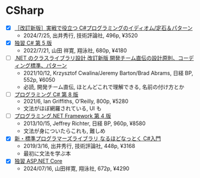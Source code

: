 # CSharp

- [x] [［改訂新版］実戦で役立つ C#プログラミングのイディオム/定石＆パターン](https://gihyo.jp/book/2024/978-4-297-14307-7)
  - 2024/7/25, 出井秀行, 技術評論社, 496p, ¥3520
- [x] [独習 C# 第 5 版](https://www.shoeisha.co.jp/book/detail/9784798175560)
  - 2022/7/21, 山田 祥寛, 翔泳社, 680p, ¥4180
- [ ] [.NET のクラスライブラリ設計 改訂新版 開発チーム直伝の設計原則、コーディング標準、パターン](https://bookplus.nikkei.com/atcl/catalog/21/S80040/)
  - 2021/10/12, Krzysztof Cwalina/Jeremy Barton/Brad Abrams, 日経 BP, 552p, ¥6050
  - 必読, 開発チーム直伝, ほとんどこれで理解できる, 名前の付け方とか
- [ ] [プログラミング C# 第 8 版](https://www.oreilly.co.jp/books/9784873119366/)
  - 2021/6, Ian Griffiths, O’Reilly, 800p, ¥5280
  - 文法がほぼ網羅されている, UI も
- [ ] [プログラミング.NET Framework 第 4 版](https://bookplus.nikkei.com/atcl/catalog/13/P94950/)
  - 2013/10/15, Jeffrey Richter, 日経 BP, 960p, ¥8580
  - 文法が身についたらこれも, 難しめ
- [x] [新・標準プログラマーズライブラリ なるほどなっとく C#入門](https://gihyo.jp/book/2019/978-4-297-10458-0)
  - 2019/3/16, 出井秀行, 技術評論社, 448p, ¥3168
  - 最初に文法を学ぶ本
- [x] [独習 ASP.NET Core](https://www.shoeisha.co.jp/book/detail/9784798180557)
  - 2024/07/16, 山田祥寛, 翔泳社, 672p, ¥4290
